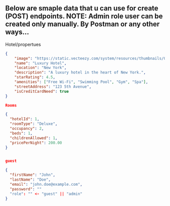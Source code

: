 ## Below are smaple data that u can use for create (POST) endpoints. NOTE: Admin role user can be created only manually. By Postman or any other ways...

Hotel/propertues
```json
{
    "image": "https://static.vecteezy.com/system/resources/thumbnails/008/084/006/small_2x/abstract-decorative-aesthetic-mint-green-background-free-vector.jpg",
    "name": "Luxury Hotel",
    "location": "New York",
    "description": "A luxury hotel in the heart of New York.",
    "starRating": 4.5,
    "amenities": ["Free Wi-Fi", "Swimming Pool", "Gym", "Spa"],
    "streetAddress": "123 5th Avenue",
    "isCreditCardNeed": true
}

Rooms

{
  "hotelId": 1,
  "roomType": "Deluxe",
  "occupancy": 2,
  "beds": 1,
  "childrenAllowed": 1,
  "pricePerNight": 200.00
}


guest

{
  "firstName": "John",
  "lastName": "Doe",
  "email": "john.doe@example.com",
  "password": ""
  "role": "" <- "guest" || "admin"
}
```
